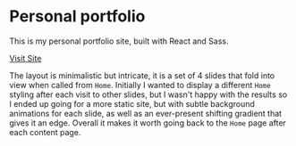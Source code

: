 # Personal portfolio

This is my personal portfolio site, built with React and Sass.

[Visit Site](https://portfolio-c817c.web.app/)

The layout is minimalistic but intricate, it is a set of 4 slides that fold into view when called from `Home`. Initially I wanted to display a different `Home` styling after each visit to other slides, but I wasn't happy with the results so I ended up going for a more static site, but with subtle background animations for each slide, as well as an ever-present shifting gradient that gives it an edge. Overall it makes it worth going back to the `Home` page after each content page.
